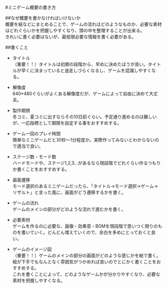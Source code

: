 #ミニゲーム概要の書き方  


##なぜ概要を書かなければいけないか  
概要を紙などにまとめることで、ゲームの流れはどのようなものか、必要な素材はどれぐらいかを把握しやすくなり、頭の中を整理することが出来る。  
きれいに書く必要はないが、最低限必要な情報を書く必要がある。

##書くこと
* タイトル  
（重要！！）タイトルは初期の段階から、早めに決めたほうが良い。タイトルが早くに決まっていると迷走しづらくなるし、ゲームを認識しやすくなる。  

* 解像度  
640*480ぐらいがよくある解像度だが、ゲームによって自由に決めて大丈夫。

* 製作期限  
冬コミ、夏コミに出すならその10日前ぐらい。予定通り進めるのは難しいが、一応指標として期限を設定する事をおすすめする。

* ゲーム一回のプレイ時間  
簡単なミニゲームだと30秒～1分程度か。実際作ってみないとわからないので適当で良い。

* ステージ数・モード数  
ハードモードや、ステージ1,2,3...があるなら現段階でどれぐらい作るつもりか書くことをおすすめする。

* 画面遷移  
モード選択のあるミニゲームだったら、「タイトル→モード選択→ゲーム→リザルト」と言った風に、画面がどう遷移するかを書く。

* ゲームの流れ  
ゲームのメインの部分がどのような流れで進むかを書く。  

* 必要素材  
ゲームを作るのに必要な、画像・効果音・BGMを現段階で思いつく限りのものを書いていく。どんどん増えていくので、余白を多めにとっておくと良い。  

* ゲームのイメージ図  
（重要！！）ゲームのメインの部分の画面がどのような感じかを絵で書く。    
絵が下手でもなんとなく雰囲気がつかめれば良いのでとにかく書くことをおすすめする。  
これを書くことによって、どのようなゲームかが分かりやすくなり、必要な素材を把握しやすくなる。  


